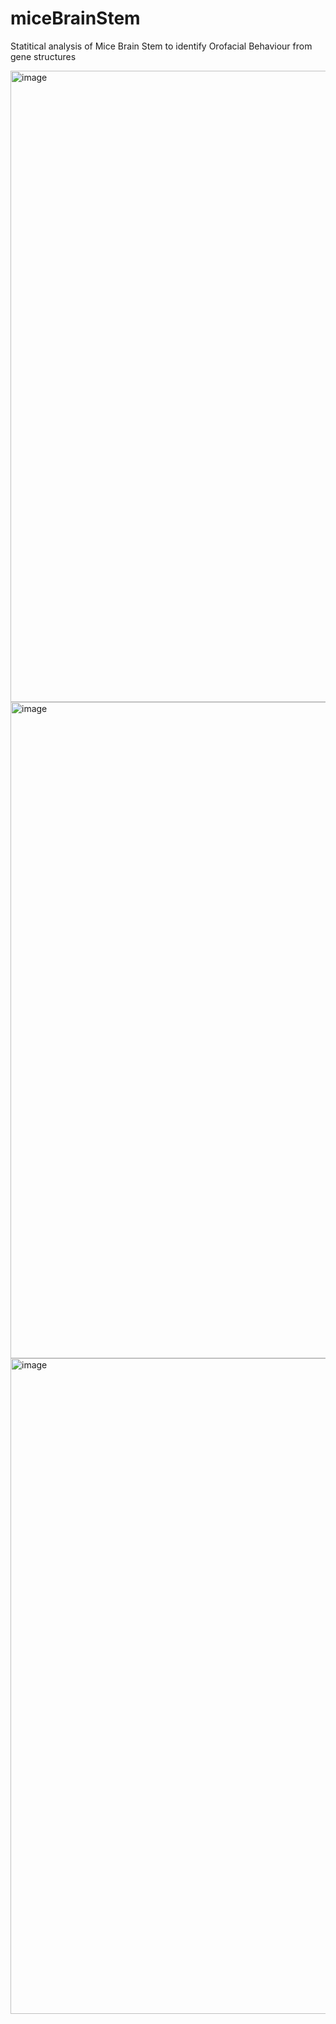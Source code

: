 # miceBrainStem
Statitical analysis of Mice Brain Stem to identify Orofacial Behaviour from gene structures


<img width="1010" alt="image" src="https://github.com/user-attachments/assets/13d4bd71-14b2-4932-874e-e154bb1a348b" />

<img width="1050" alt="image" src="https://github.com/user-attachments/assets/4e2d38fb-71ce-4c0d-aa9e-f0af23e609cf" />

<img width="1049" alt="image" src="https://github.com/user-attachments/assets/9ac7306b-f213-435a-99e3-7d6809fda77a" />
